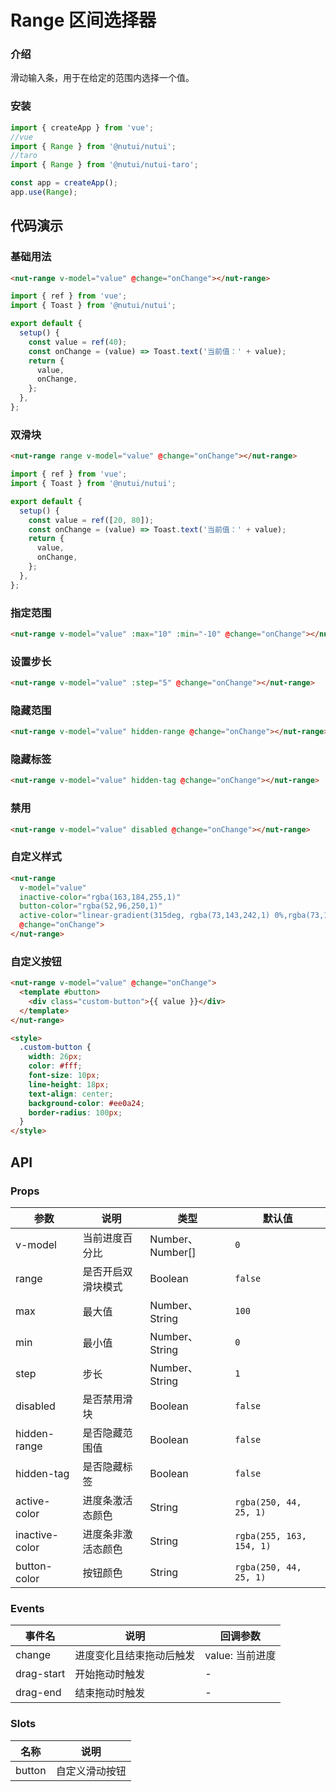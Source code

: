 # Range 区间选择器

### 介绍
  
滑动输入条，用于在给定的范围内选择一个值。

### 安装

```javascript
import { createApp } from 'vue';
//vue
import { Range } from '@nutui/nutui';
//taro
import { Range } from '@nutui/nutui-taro';

const app = createApp();
app.use(Range);
```

## 代码演示

### 基础用法
```html
<nut-range v-model="value" @change="onChange"></nut-range>
```
```javascript
import { ref } from 'vue';
import { Toast } from '@nutui/nutui';

export default {
  setup() {
    const value = ref(40);
    const onChange = (value) => Toast.text('当前值：' + value);
    return {
      value,
      onChange,
    };
  },
};
```

### 双滑块
```html
<nut-range range v-model="value" @change="onChange"></nut-range>
```
```javascript
import { ref } from 'vue';
import { Toast } from '@nutui/nutui';

export default {
  setup() {
    const value = ref([20, 80]);
    const onChange = (value) => Toast.text('当前值：' + value);
    return {
      value,
      onChange,
    };
  },
};
```

### 指定范围
```html
<nut-range v-model="value" :max="10" :min="-10" @change="onChange"></nut-range>
```

### 设置步长
```html
<nut-range v-model="value" :step="5" @change="onChange"></nut-range>
```
### 隐藏范围
```html
<nut-range v-model="value" hidden-range @change="onChange"></nut-range>
```

### 隐藏标签
```html
<nut-range v-model="value" hidden-tag @change="onChange"></nut-range>
```

### 禁用
```html
<nut-range v-model="value" disabled @change="onChange"></nut-range>
```

### 自定义样式
```html
<nut-range
  v-model="value"
  inactive-color="rgba(163,184,255,1)"
  button-color="rgba(52,96,250,1)"
  active-color="linear-gradient(315deg, rgba(73,143,242,1) 0%,rgba(73,101,242,1) 100%"
  @change="onChange">
</nut-range>
```

### 自定义按钮
```html
<nut-range v-model="value" @change="onChange">
  <template #button>
    <div class="custom-button">{{ value }}</div>
  </template>
</nut-range>

<style>
  .custom-button {
    width: 26px;
    color: #fff;
    font-size: 10px;
    line-height: 18px;
    text-align: center;
    background-color: #ee0a24;
    border-radius: 100px;
  }
</style>
```

  ## API
  
  ### Props
  
| 参数 | 说明 | 类型 | 默认值 |
| --- | --- | --- | --- |
| v-model | 当前进度百分比 | Number、Number[] | `0` |
| range | 是否开启双滑块模式 | Boolean | `false` |
| max | 最大值 | Number、String | `100` |
| min | 最小值 | Number、String | `0` |
| step | 步长 | Number、String | `1` |
| disabled | 是否禁用滑块 | Boolean | `false` |
| hidden-range | 是否隐藏范围值 | Boolean | `false` |
| hidden-tag | 是否隐藏标签 | Boolean | `false` |
| active-color | 进度条激活态颜色 | String | `rgba(250, 44, 25, 1)` |
| inactive-color | 进度条非激活态颜色 | String | `rgba(255, 163, 154, 1)` |
| button-color | 按钮颜色 | String | `rgba(250, 44, 25, 1)` |

  
### Events

| 事件名             | 说明                     | 回调参数        |
| ------------------ | ------------------------ | --------------- |
| change             | 进度变化且结束拖动后触发 | value: 当前进度 |
| drag-start         | 开始拖动时触发           | -               |
| drag-end           | 结束拖动时触发           | -               |

### Slots

| 名称   | 说明           |
| ------ | -------------- |
| button | 自定义滑动按钮 |

